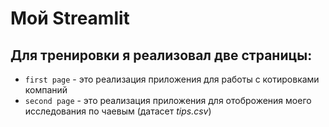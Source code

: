 # Мой Streamlit
## Для тренировки я реализовал две страницы:
- `first page` - это реализация приложения для работы с котировками компаний
- `second page` - это реализация приложения для отоброжения моего исследования по чаевым (датасет *tips.csv*)

